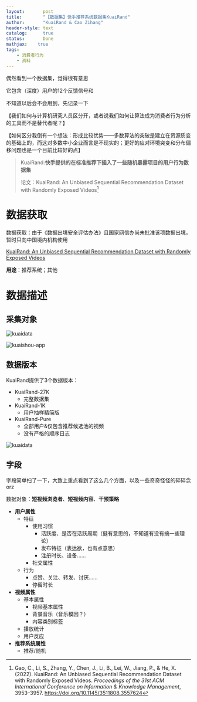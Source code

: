 ```yaml
---
layout:       post
title:        "【数据集】快手推荐系统数据集KuaiRand"
author:       "KuaiRand & Cao Zihang"
header-style: text
catalog:      true
status:		  Done
mathjax: 	true
tags:
    - 消费者行为
    - 资料
---
```


偶然看到一个数据集，觉得很有意思

它包含（深度）用户的12个反馈信号和

不知道以后会不会用到，先记录一下

【我们如何与计算机研究人员区分开，或者说我们如何让算法成为消费者行为分析的工具而不是替代者呢？】

【如何区分我倒有一个想法：形成比较优势——多数算法的突破是建立在资源质变的基础上的，而这对多数中小企业而言是不现实的；更好的应对环境突变和分布偏移问题也是一个目前比较好的点】

>  KuaiRand:**快手提供的在标准推荐下插入了一些随机暴露项目的用户行为数据集**
>
> 论文：KuaiRand: An Unbiased Sequential Recommendation Dataset with Randomly Exposed Videos[^1]

# 数据获取

数据获取：由于《数据出境安全评估办法》且国家网信办尚未批准该项数据出境，暂时只向中国境内机构使用

[KuaiRand: An Unbiased Sequential Recommendation Dataset with Randomly Exposed Videos](https://kuairand.com/)

**用途**：推荐系统；其他

# 数据描述

## 采集对象

![kuaidata](https://cdn.chongminggao.top/figure/KuaiRand-homepage.png)

![kuaishou-app](https://cdn.chongminggao.top/figure/kuaishou-app.png)

## 数据版本

KuaiRand提供了3个数据版本：

- KuaiRand-27K
  - 完整数据集
- KuaiRand-1K
  - 用户抽样精简版
- KuaiRand-Pure
  - 全部用户&仅包含推荐候选池的视频
  - 没有严格的顺序日志

![kuaidata](https://cdn.chongminggao.top/figure/three-version.png)

## 字段

字段简单扫了一下，大致上重点看到了这么几个方面，以及一些奇奇怪怪的碎碎念orz

数据对象：**短视频浏览者**、**短视频内容**、**干预策略**

- **用户属性**
  - 特征
    - 使用习惯
      - 活跃度、是否在活跃周期（挺有意思的，不知道有没有搞一些理论）
      - 发布特征（表达欲，也有点意思）
      - 注册时长、设备……
    - 社交属性
  - 行为
    - 点赞、关注、转发、讨厌……
    - 停留时长
- **视频属性**
  - 基本属性
    - 视频基本属性
    - 背景音乐（音乐模因？）
    - 内容类别标签
  - 播放统计
  - 用户反应
- **推荐系统属性**
  - 推荐/随机

[^1]: Gao, C., Li, S., Zhang, Y., Chen, J., Li, B., Lei, W., Jiang, P., & He, X. (2022). KuaiRand: An Unbiased Sequential Recommendation Dataset with Randomly Exposed Videos. *Proceedings of the 31st ACM International Conference on Information & Knowledge Management*, 3953–3957. https://doi.org/10.1145/3511808.3557624